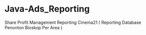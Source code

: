 # Java-Ads_Reporting
Share Profit Management Reporting Cinema21 ( Reporting Database Penonton  Bioskop Per Area )
